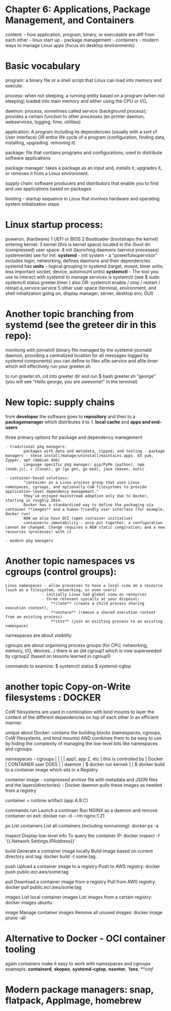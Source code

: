 # Chapter 6: Applications, Package Management, and Containers
content:
    - how application, program, binary, or executable are diff from each other
    - linux start up
    - package management
    - containers
    - modern ways to manage Linux apps (focus on desktop environments)

# Basic vocabulary
program: a binary file or a shell script that Linux can load into memory and execute.

process: when not sleeping, a running entity based on a program (when not sleeping)
         loaded into main memory and either using the CPU or I/O,

daemon: process, sometimes called service (background process); provides a certain function to other processes (ex printer  daemon, webservices, logging, time, utilities)

application: A program including its dependencies (usually with a sort of User interface)
            OR  entire life cycle of a program (configuration, finding data, installing, upgrading. removing it)

package: file that contains programs and configurations; used to distribute software applications

package manager: takes a package as an input and, installs it, upgrades it, or removes it from a Linux environment.

supply chain: software producers and distributors that enable you to find and use applications based on packages

booting - startup sequence in Linux that involves hardware and operating system initialization steps

# Linux startup process: 
  poweron; 
                    (hardware)          1 UEFI or BIOS 
                                        2 Bootloader (bootstraps the kernel) 
                    entering kernel:    3 kernel (this is kernel space) located in the /boot  dri (compressed) 
                    user space:         4 init (launching daemons (service processes) systemwide) 
                                            see for init: 
                                                   **systemd** - init system - a "powerfulsupervisor" includes login, networking, defines daemons and their dependencies
                                                            systemd has **units** - logical grouping in systemd (target, mount, timer units; less important socket, device, automount units)
                                                            **systemctl** - The tool you use to interact with systemd to manage services is systemctl (see 
                                                            $ sudo systemctl status greeter.timer ) also 
                                                            OR: systemctl enable / stop / restart / reload a_service.service
                                        5 other user space (terminal, environment, and shell initialization going on, display manager, server, desktop env, GUI)


# Another topic branching from systemd (see the greteer dir in this repo): 
monitorig with joirnalctl (binary file managed by the systemd-journald daemon, providing a centralized location for all messages logged by systemd components)
you can define to files afile.service and afile.timer which will effectively run your greeter.sh  

to run greeter.sh, cd into greeter dir and run $ bash greeter.sh "george" (you will see "Hello george, you are awesome!" in the terminal)

# New topic: supply chains
from 
**developer** the software  goes to
**repository** and then to a 
**packagemanager** which distributes it to 1. **local cache** and **apps and end-users**

three primary options for package and dependency management

    - traditional pkg managers: 
            packages with data and metadata, zipped; and tooling - package managers - these install/manage/uninstall/maintains apps. EX yum, Zypper, apt (debian deb)
            Language specific pkg manager: pip/PyPm (python), npm (node.js), c (Conan), go (go get, go mod), java (maven, nuts)

    - container-based solutions: 
            "container as a Linux process group that uses Linux namespaces, cgroups, and optionally CoW filesystems to provide application-level dependency management."
            they’ve enjoyed mainstream adoption only due to Docker, starting in roughly 2014.
            Docker has a standardized way to define the packaging via container **images** and a human-friendly user interface (for example, docker run)
            NOW we also have OCI (open container initiative)
            containers= immutability - once put together, a configuration cannot be changed. Change requires a NEW static congiration; and a new resources (processes) with it

    - modern pkg managers




# Another topic namespaces vs cgroups (control groups): 
    Linux namespaces - allow processes to have a local view on a resource (such as a filesystem, networking, or even users)             
                    - initially Linux had global view on resources
                    - three relevant syscalls at your disposal: 
                        **clone** (create a child process sharing execution context), 
                        **unshare** (remove a shared execution context from an existing process)
                        **stns** (join an existing process to an existing namespace)

namespaces are about visibility

cgroups are about organising process groups (for CPU, networking, memory, I/O, devices...) there is an old cgroup1 which is now superseeded by cgroup2 (based on lessons learned in cgroup1)

commands to examine:
$ systemctl status
$ systemd-cgtop


# another topic Copy-on-Write filesystems : DOCKER

 CoW filesystems are used in combination with bind mounts to layer the content of the different dependencies on top of each other in an efficient manner.

unique about Docker: contains the building blocks (namespaces, cgroups, CoW filesystems, and bind mounts) AND combines them to be easy to use by hiding the complexity of managing the low-level bits like namespaces and cgroups.


namespaces - cgroups    |                                   |
                        |                                   |
app1, app 2, etc        | this is controlled by | Docker    |  CONTAINER    user DOES
                        |                       | daemon    |                       $ docker run
kernek                  |                                   |                       $ docker build 
                                                                                            to a container image which sits in a Registry

container image - compressed archive file with metadata and JSON files and the layers(directories) - Docker daemon pulls these images as needed from a registry

container = runtime artifact (app A.B.C)

commands
run         Launch a continaer                          Run NGINX as a daemon and remove container on exit: docker run -d 
                                                                                                            --rm nginx:1.21

ps          List containers                             List all containers (including nonrunning): docker ps -a

inspect     Display low-level info                      To query the container IP: docker inspect -f '{{.Network
                                                                        Settings.IPAddress}}'

build       Generate a container image locally          Build image based on current directory and tag: docker build -t
                                                                                                                some:tag .

push        Upload a container image to a registry       Push to AWS registry: docker push public.ecr.aws/some:tag

pull        Download a container image from a registry  Pull from AWS registry: docker pull public.ecr.aws/some:tag

images      List local container images                 List images from a certain registry: docker images ubuntu

image       Manage container images                     Remove all unused images: docker image prune -all


# Alternative to Docker - OCI container tooling
again containers make it easy to work with namespaces and cgroups
examepls: **containerd**, **skopeo**, **systemd-cgtop**, **nsenter**, '**lsns**, ***cinf*


# Modern package managers: snap, flatpack, AppImage, homebrew
